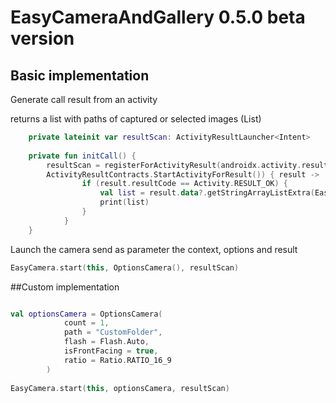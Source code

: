 # EasyCameraAndGallery 0.5.0 beta version

## Basic implementation 

Generate call result from an activity

returns a list with paths of captured or selected images (List<String>)

```kotlin
    private lateinit var resultScan: ActivityResultLauncher<Intent>
    
    private fun initCall() {
        resultScan = registerForActivityResult(androidx.activity.result.contract.
        ActivityResultContracts.StartActivityForResult()) { result ->
                if (result.resultCode == Activity.RESULT_OK) {
                    val list = result.data?.getStringArrayListExtra(EasyCamera.IMAGE_RESULTS)
                    print(list)
                }
            }
    }
```
Launch the camera send as parameter the context, options and result

```kotlin
EasyCamera.start(this, OptionsCamera(), resultScan)
```

##Custom implementation

```kotlin

val optionsCamera = OptionsCamera(
            count = 1,
            path = "CustomFolder",
            flash = Flash.Auto,
            isFrontFacing = true,
            ratio = Ratio.RATIO_16_9
        )
        
EasyCamera.start(this, optionsCamera, resultScan)
```
